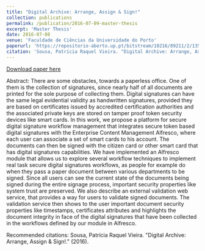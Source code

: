 ```yaml
---
title: "Digital Archive: Arrange, Assign & Sign!"
collection: publications
permalink: /publication/2016-07-09-master-thesis
excerpt: 'Master Thesis'
date: 2016-07-08
venue: 'Faculdade de Ciências da Universidade do Porto'
paperurl: 'https://repositorio-aberto.up.pt/bitstream/10216/89211/2/135818.pdf'
citation: 'Sousa, Patrícia Raquel Vieira. "Digital Archive: Arrange, Assign & Sign!." (2016).'
---
```


[Download paper here](https://repositorio-aberto.up.pt/bitstream/10216/89211/2/135818.pdf)

Abstract:
There are some obstacles, towards a paperless office. One of them is the collection of signatures, since nearly half of all documents are printed for the sole purpose of collecting them. Digital signatures can have the same legal evidential validity as handwritten signatures, provided they are based on certificates issued by accredited certification authorities and the associated private keys are stored on tamper proof token security devices like smart cards. In this work, we propose a platform for secure digital signature workflow management that integrates secure token based digital signatures with the Enterprise Content Management Alfresco, where each user can associate a set of smart cards to his account. The documents can then be signed with the citizen card or other smart card that has digital signatures capabilities. We have implemented an Alfresco module that allows us to explore several workflow techniques to implement real task secure digital signatures workflows, as people for example do when they pass a paper document between various departments to be signed. Since all users can see the current state of the documents being signed during the entire signage process, important security properties like system trust are preserved. We also describe an external validation web service, that provides a way for users to validate signed documents. The validation service then shows to the user important document security properties like timestamps, certificates attributes and highlights the document integrity in face of the digital signatures that have been collected in the workflows defined by our module in Alfresco.

Recommended citations: Sousa, Patrícia Raquel Vieira. "Digital Archive: Arrange, Assign & Sign!." (2016).